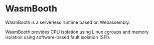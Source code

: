 # WasmBooth

WasmBooth is a serverless runtime based on Webassembly.

WasmBooth provides CPU isolation using Linux cgroups and memory isolation using software-based fault isolation (SFI).

